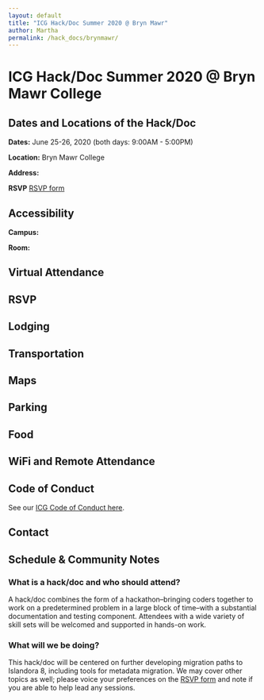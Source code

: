 ```yaml
---
layout: default
title: "ICG Hack/Doc Summer 2020 @ Bryn Mawr" 
author: Martha
permalink: /hack_docs/brynmawr/
---
```



# ICG Hack/Doc Summer 2020 @ Bryn Mawr College

## Dates and Locations of the Hack/Doc
**Dates:** June 25-26, 2020 (both days: 9:00AM - 5:00PM)

**Location:** Bryn Mawr College

**Address:** 

**RSVP**
[RSVP form](https://docs.google.com/forms/d/e/1FAIpQLScXkclFN-E_RDUjT9EqPe0NWD5hCm8guyV99bvRXxjRMWyx3w/viewform)


## Accessibility
**Campus:** 


**Room:**

## Virtual Attendance


## RSVP

## Lodging

## Transportation

## Maps

## Parking

## Food

## WiFi and Remote Attendance

## Code of Conduct
See our [ICG Code of Conduct here](https://github.com/Islandora-Collaboration-Group/icg_information/blob/master/code-of-conduct.md).

## Contact

## Schedule & Community Notes

### What is a hack/doc and who should attend?
A hack/doc combines the form of a hackathon–bringing coders together to work on a predetermined problem in a large block of time–with a substantial documentation and testing component. Attendees with a wide variety of skill sets will be welcomed and supported in hands-on work. 
 
### What will we be doing?

This hack/doc will be centered on further developing migration paths to Islandora 8, including tools for metadata migration. We may cover other topics as well; please voice your preferences on the [RSVP form](https://docs.google.com/forms/d/e/1FAIpQLScXkclFN-E_RDUjT9EqPe0NWD5hCm8guyV99bvRXxjRMWyx3w/viewform) and note if you are able to help lead any sessions.

 
